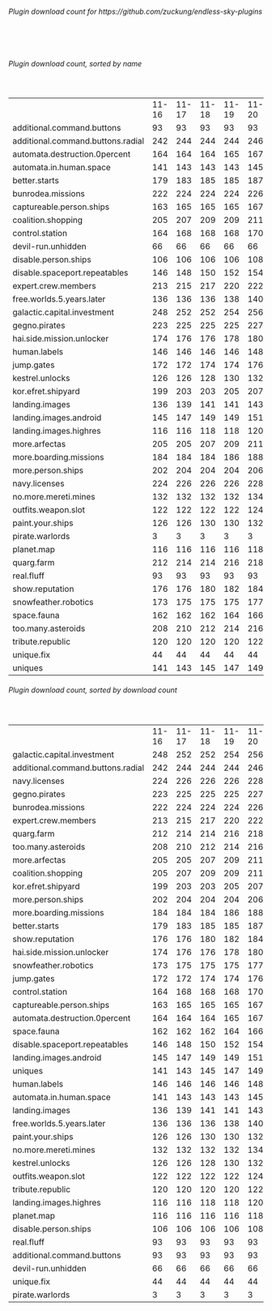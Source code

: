 <h6>Plugin download count for https://github.com/zuckung/endless-sky-plugins</h6><br>
<br>
<h6>Plugin download count, sorted by name</h6><sub><sup><br>
<table>
	<tr>
		<td></td>
		<td>11-16</td>
		<td>11-17</td>
		<td>11-18</td>
		<td>11-19</td>
		<td>11-20</td>
		<td>11-21</td>
		<td>11-22</td>
		<td>today +</td>
	</tr>
	<tr>
		<td>additional.command.buttons</td>
		<td>93</td>
		<td>93</td>
		<td>93</td>
		<td>93</td>
		<td>93</td>
		<td>93</td>
		<td>93</td>
		<td></td>
	</tr>
	<tr>
		<td>additional.command.buttons.radial</td>
		<td>242</td>
		<td>244</td>
		<td>244</td>
		<td>244</td>
		<td>246</td>
		<td>248</td>
		<td>249</td>
		<td>+ 1</td>
	</tr>
	<tr>
		<td>automata.destruction.0percent</td>
		<td>164</td>
		<td>164</td>
		<td>164</td>
		<td>165</td>
		<td>167</td>
		<td>167</td>
		<td>167</td>
		<td></td>
	</tr>
	<tr>
		<td>automata.in.human.space</td>
		<td>141</td>
		<td>143</td>
		<td>143</td>
		<td>143</td>
		<td>145</td>
		<td>145</td>
		<td>147</td>
		<td>+ 2</td>
	</tr>
	<tr>
		<td>better.starts</td>
		<td>179</td>
		<td>183</td>
		<td>185</td>
		<td>185</td>
		<td>187</td>
		<td>187</td>
		<td>187</td>
		<td></td>
	</tr>
	<tr>
		<td>bunrodea.missions</td>
		<td>222</td>
		<td>224</td>
		<td>224</td>
		<td>224</td>
		<td>226</td>
		<td>226</td>
		<td>227</td>
		<td>+ 1</td>
	</tr>
	<tr>
		<td>captureable.person.ships</td>
		<td>163</td>
		<td>165</td>
		<td>165</td>
		<td>165</td>
		<td>167</td>
		<td>167</td>
		<td>167</td>
		<td></td>
	</tr>
	<tr>
		<td>coalition.shopping</td>
		<td>205</td>
		<td>207</td>
		<td>209</td>
		<td>209</td>
		<td>211</td>
		<td>211</td>
		<td>211</td>
		<td></td>
	</tr>
	<tr>
		<td>control.station</td>
		<td>164</td>
		<td>168</td>
		<td>168</td>
		<td>168</td>
		<td>170</td>
		<td>170</td>
		<td>170</td>
		<td></td>
	</tr>
	<tr>
		<td>devil-run.unhidden</td>
		<td>66</td>
		<td>66</td>
		<td>66</td>
		<td>66</td>
		<td>66</td>
		<td>66</td>
		<td>66</td>
		<td></td>
	</tr>
	<tr>
		<td>disable.person.ships</td>
		<td>106</td>
		<td>106</td>
		<td>106</td>
		<td>106</td>
		<td>108</td>
		<td>108</td>
		<td>108</td>
		<td></td>
	</tr>
	<tr>
		<td>disable.spaceport.repeatables</td>
		<td>146</td>
		<td>148</td>
		<td>150</td>
		<td>152</td>
		<td>154</td>
		<td>156</td>
		<td>156</td>
		<td></td>
	</tr>
	<tr>
		<td>expert.crew.members</td>
		<td>213</td>
		<td>215</td>
		<td>217</td>
		<td>220</td>
		<td>222</td>
		<td>222</td>
		<td>223</td>
		<td>+ 1</td>
	</tr>
	<tr>
		<td>free.worlds.5.years.later</td>
		<td>136</td>
		<td>136</td>
		<td>136</td>
		<td>138</td>
		<td>140</td>
		<td>140</td>
		<td>140</td>
		<td></td>
	</tr>
	<tr>
		<td>galactic.capital.investment</td>
		<td>248</td>
		<td>252</td>
		<td>252</td>
		<td>254</td>
		<td>256</td>
		<td>256</td>
		<td>257</td>
		<td>+ 1</td>
	</tr>
	<tr>
		<td>gegno.pirates</td>
		<td>223</td>
		<td>225</td>
		<td>225</td>
		<td>225</td>
		<td>227</td>
		<td>227</td>
		<td>228</td>
		<td>+ 1</td>
	</tr>
	<tr>
		<td>hai.side.mission.unlocker</td>
		<td>174</td>
		<td>176</td>
		<td>176</td>
		<td>178</td>
		<td>180</td>
		<td>180</td>
		<td>181</td>
		<td>+ 1</td>
	</tr>
	<tr>
		<td>human.labels</td>
		<td>146</td>
		<td>146</td>
		<td>146</td>
		<td>146</td>
		<td>148</td>
		<td>148</td>
		<td>148</td>
		<td></td>
	</tr>
	<tr>
		<td>jump.gates</td>
		<td>172</td>
		<td>172</td>
		<td>174</td>
		<td>174</td>
		<td>176</td>
		<td>176</td>
		<td>177</td>
		<td>+ 1</td>
	</tr>
	<tr>
		<td>kestrel.unlocks</td>
		<td>126</td>
		<td>126</td>
		<td>128</td>
		<td>130</td>
		<td>132</td>
		<td>132</td>
		<td>133</td>
		<td>+ 1</td>
	</tr>
	<tr>
		<td>kor.efret.shipyard</td>
		<td>199</td>
		<td>203</td>
		<td>203</td>
		<td>205</td>
		<td>207</td>
		<td>207</td>
		<td>208</td>
		<td>+ 1</td>
	</tr>
	<tr>
		<td>landing.images</td>
		<td>136</td>
		<td>139</td>
		<td>141</td>
		<td>141</td>
		<td>143</td>
		<td>143</td>
		<td>143</td>
		<td></td>
	</tr>
	<tr>
		<td>landing.images.android</td>
		<td>145</td>
		<td>147</td>
		<td>149</td>
		<td>149</td>
		<td>151</td>
		<td>151</td>
		<td>151</td>
		<td></td>
	</tr>
	<tr>
		<td>landing.images.highres</td>
		<td>116</td>
		<td>116</td>
		<td>118</td>
		<td>118</td>
		<td>120</td>
		<td>120</td>
		<td>120</td>
		<td></td>
	</tr>
	<tr>
		<td>more.arfectas</td>
		<td>205</td>
		<td>205</td>
		<td>207</td>
		<td>209</td>
		<td>211</td>
		<td>211</td>
		<td>211</td>
		<td></td>
	</tr>
	<tr>
		<td>more.boarding.missions</td>
		<td>184</td>
		<td>184</td>
		<td>184</td>
		<td>186</td>
		<td>188</td>
		<td>188</td>
		<td>189</td>
		<td>+ 1</td>
	</tr>
	<tr>
		<td>more.person.ships</td>
		<td>202</td>
		<td>204</td>
		<td>204</td>
		<td>204</td>
		<td>206</td>
		<td>206</td>
		<td>207</td>
		<td>+ 1</td>
	</tr>
	<tr>
		<td>navy.licenses</td>
		<td>224</td>
		<td>226</td>
		<td>226</td>
		<td>226</td>
		<td>228</td>
		<td>228</td>
		<td>229</td>
		<td>+ 1</td>
	</tr>
	<tr>
		<td>no.more.mereti.mines</td>
		<td>132</td>
		<td>132</td>
		<td>132</td>
		<td>132</td>
		<td>134</td>
		<td>134</td>
		<td>134</td>
		<td></td>
	</tr>
	<tr>
		<td>outfits.weapon.slot</td>
		<td>122</td>
		<td>122</td>
		<td>122</td>
		<td>122</td>
		<td>124</td>
		<td>124</td>
		<td>125</td>
		<td>+ 1</td>
	</tr>
	<tr>
		<td>paint.your.ships</td>
		<td>126</td>
		<td>126</td>
		<td>130</td>
		<td>130</td>
		<td>132</td>
		<td>132</td>
		<td>134</td>
		<td>+ 2</td>
	</tr>
	<tr>
		<td>pirate.warlords</td>
		<td>3</td>
		<td>3</td>
		<td>3</td>
		<td>3</td>
		<td>3</td>
		<td>3</td>
		<td>3</td>
		<td></td>
	</tr>
	<tr>
		<td>planet.map</td>
		<td>116</td>
		<td>116</td>
		<td>116</td>
		<td>116</td>
		<td>118</td>
		<td>118</td>
		<td>118</td>
		<td></td>
	</tr>
	<tr>
		<td>quarg.farm</td>
		<td>212</td>
		<td>214</td>
		<td>214</td>
		<td>216</td>
		<td>218</td>
		<td>218</td>
		<td>218</td>
		<td></td>
	</tr>
	<tr>
		<td>real.fluff</td>
		<td>93</td>
		<td>93</td>
		<td>93</td>
		<td>93</td>
		<td>93</td>
		<td>93</td>
		<td>93</td>
		<td></td>
	</tr>
	<tr>
		<td>show.reputation</td>
		<td>176</td>
		<td>176</td>
		<td>180</td>
		<td>182</td>
		<td>184</td>
		<td>184</td>
		<td>185</td>
		<td>+ 1</td>
	</tr>
	<tr>
		<td>snowfeather.robotics</td>
		<td>173</td>
		<td>175</td>
		<td>175</td>
		<td>175</td>
		<td>177</td>
		<td>177</td>
		<td>178</td>
		<td>+ 1</td>
	</tr>
	<tr>
		<td>space.fauna</td>
		<td>162</td>
		<td>162</td>
		<td>162</td>
		<td>164</td>
		<td>166</td>
		<td>166</td>
		<td>166</td>
		<td></td>
	</tr>
	<tr>
		<td>too.many.asteroids</td>
		<td>208</td>
		<td>210</td>
		<td>212</td>
		<td>214</td>
		<td>216</td>
		<td>216</td>
		<td>216</td>
		<td></td>
	</tr>
	<tr>
		<td>tribute.republic</td>
		<td>120</td>
		<td>120</td>
		<td>120</td>
		<td>120</td>
		<td>122</td>
		<td>122</td>
		<td>122</td>
		<td></td>
	</tr>
	<tr>
		<td>unique.fix</td>
		<td>44</td>
		<td>44</td>
		<td>44</td>
		<td>44</td>
		<td>44</td>
		<td>44</td>
		<td>44</td>
		<td></td>
	</tr>
	<tr>
		<td>uniques</td>
		<td>141</td>
		<td>143</td>
		<td>145</td>
		<td>147</td>
		<td>149</td>
		<td>149</td>
		<td>150</td>
		<td>+ 1</td>
	</tr>
</table>
</sub></sup>
<h6>Plugin download count, sorted by download count</h6><sub><sup><br>
<table>
	<tr>
		<td></td>
		<td>11-16</td>
		<td>11-17</td>
		<td>11-18</td>
		<td>11-19</td>
		<td>11-20</td>
		<td>11-21</td>
		<td>11-22</td>
		<td>today +</td>
	</tr>
	<tr>
		<td>galactic.capital.investment</td>
		<td>248</td>
		<td>252</td>
		<td>252</td>
		<td>254</td>
		<td>256</td>
		<td>256</td>
		<td>257</td>
		<td>+ 1</td>
	</tr>
	<tr>
		<td>additional.command.buttons.radial</td>
		<td>242</td>
		<td>244</td>
		<td>244</td>
		<td>244</td>
		<td>246</td>
		<td>248</td>
		<td>249</td>
		<td>+ 1</td>
	</tr>
	<tr>
		<td>navy.licenses</td>
		<td>224</td>
		<td>226</td>
		<td>226</td>
		<td>226</td>
		<td>228</td>
		<td>228</td>
		<td>229</td>
		<td>+ 1</td>
	</tr>
	<tr>
		<td>gegno.pirates</td>
		<td>223</td>
		<td>225</td>
		<td>225</td>
		<td>225</td>
		<td>227</td>
		<td>227</td>
		<td>228</td>
		<td>+ 1</td>
	</tr>
	<tr>
		<td>bunrodea.missions</td>
		<td>222</td>
		<td>224</td>
		<td>224</td>
		<td>224</td>
		<td>226</td>
		<td>226</td>
		<td>227</td>
		<td>+ 1</td>
	</tr>
	<tr>
		<td>expert.crew.members</td>
		<td>213</td>
		<td>215</td>
		<td>217</td>
		<td>220</td>
		<td>222</td>
		<td>222</td>
		<td>223</td>
		<td>+ 1</td>
	</tr>
	<tr>
		<td>quarg.farm</td>
		<td>212</td>
		<td>214</td>
		<td>214</td>
		<td>216</td>
		<td>218</td>
		<td>218</td>
		<td>218</td>
		<td></td>
	</tr>
	<tr>
		<td>too.many.asteroids</td>
		<td>208</td>
		<td>210</td>
		<td>212</td>
		<td>214</td>
		<td>216</td>
		<td>216</td>
		<td>216</td>
		<td></td>
	</tr>
	<tr>
		<td>more.arfectas</td>
		<td>205</td>
		<td>205</td>
		<td>207</td>
		<td>209</td>
		<td>211</td>
		<td>211</td>
		<td>211</td>
		<td></td>
	</tr>
	<tr>
		<td>coalition.shopping</td>
		<td>205</td>
		<td>207</td>
		<td>209</td>
		<td>209</td>
		<td>211</td>
		<td>211</td>
		<td>211</td>
		<td></td>
	</tr>
	<tr>
		<td>kor.efret.shipyard</td>
		<td>199</td>
		<td>203</td>
		<td>203</td>
		<td>205</td>
		<td>207</td>
		<td>207</td>
		<td>208</td>
		<td>+ 1</td>
	</tr>
	<tr>
		<td>more.person.ships</td>
		<td>202</td>
		<td>204</td>
		<td>204</td>
		<td>204</td>
		<td>206</td>
		<td>206</td>
		<td>207</td>
		<td>+ 1</td>
	</tr>
	<tr>
		<td>more.boarding.missions</td>
		<td>184</td>
		<td>184</td>
		<td>184</td>
		<td>186</td>
		<td>188</td>
		<td>188</td>
		<td>189</td>
		<td>+ 1</td>
	</tr>
	<tr>
		<td>better.starts</td>
		<td>179</td>
		<td>183</td>
		<td>185</td>
		<td>185</td>
		<td>187</td>
		<td>187</td>
		<td>187</td>
		<td></td>
	</tr>
	<tr>
		<td>show.reputation</td>
		<td>176</td>
		<td>176</td>
		<td>180</td>
		<td>182</td>
		<td>184</td>
		<td>184</td>
		<td>185</td>
		<td>+ 1</td>
	</tr>
	<tr>
		<td>hai.side.mission.unlocker</td>
		<td>174</td>
		<td>176</td>
		<td>176</td>
		<td>178</td>
		<td>180</td>
		<td>180</td>
		<td>181</td>
		<td>+ 1</td>
	</tr>
	<tr>
		<td>snowfeather.robotics</td>
		<td>173</td>
		<td>175</td>
		<td>175</td>
		<td>175</td>
		<td>177</td>
		<td>177</td>
		<td>178</td>
		<td>+ 1</td>
	</tr>
	<tr>
		<td>jump.gates</td>
		<td>172</td>
		<td>172</td>
		<td>174</td>
		<td>174</td>
		<td>176</td>
		<td>176</td>
		<td>177</td>
		<td>+ 1</td>
	</tr>
	<tr>
		<td>control.station</td>
		<td>164</td>
		<td>168</td>
		<td>168</td>
		<td>168</td>
		<td>170</td>
		<td>170</td>
		<td>170</td>
		<td></td>
	</tr>
	<tr>
		<td>captureable.person.ships</td>
		<td>163</td>
		<td>165</td>
		<td>165</td>
		<td>165</td>
		<td>167</td>
		<td>167</td>
		<td>167</td>
		<td></td>
	</tr>
	<tr>
		<td>automata.destruction.0percent</td>
		<td>164</td>
		<td>164</td>
		<td>164</td>
		<td>165</td>
		<td>167</td>
		<td>167</td>
		<td>167</td>
		<td></td>
	</tr>
	<tr>
		<td>space.fauna</td>
		<td>162</td>
		<td>162</td>
		<td>162</td>
		<td>164</td>
		<td>166</td>
		<td>166</td>
		<td>166</td>
		<td></td>
	</tr>
	<tr>
		<td>disable.spaceport.repeatables</td>
		<td>146</td>
		<td>148</td>
		<td>150</td>
		<td>152</td>
		<td>154</td>
		<td>156</td>
		<td>156</td>
		<td></td>
	</tr>
	<tr>
		<td>landing.images.android</td>
		<td>145</td>
		<td>147</td>
		<td>149</td>
		<td>149</td>
		<td>151</td>
		<td>151</td>
		<td>151</td>
		<td></td>
	</tr>
	<tr>
		<td>uniques</td>
		<td>141</td>
		<td>143</td>
		<td>145</td>
		<td>147</td>
		<td>149</td>
		<td>149</td>
		<td>150</td>
		<td>+ 1</td>
	</tr>
	<tr>
		<td>human.labels</td>
		<td>146</td>
		<td>146</td>
		<td>146</td>
		<td>146</td>
		<td>148</td>
		<td>148</td>
		<td>148</td>
		<td></td>
	</tr>
	<tr>
		<td>automata.in.human.space</td>
		<td>141</td>
		<td>143</td>
		<td>143</td>
		<td>143</td>
		<td>145</td>
		<td>145</td>
		<td>147</td>
		<td>+ 2</td>
	</tr>
	<tr>
		<td>landing.images</td>
		<td>136</td>
		<td>139</td>
		<td>141</td>
		<td>141</td>
		<td>143</td>
		<td>143</td>
		<td>143</td>
		<td></td>
	</tr>
	<tr>
		<td>free.worlds.5.years.later</td>
		<td>136</td>
		<td>136</td>
		<td>136</td>
		<td>138</td>
		<td>140</td>
		<td>140</td>
		<td>140</td>
		<td></td>
	</tr>
	<tr>
		<td>paint.your.ships</td>
		<td>126</td>
		<td>126</td>
		<td>130</td>
		<td>130</td>
		<td>132</td>
		<td>132</td>
		<td>134</td>
		<td>+ 2</td>
	</tr>
	<tr>
		<td>no.more.mereti.mines</td>
		<td>132</td>
		<td>132</td>
		<td>132</td>
		<td>132</td>
		<td>134</td>
		<td>134</td>
		<td>134</td>
		<td></td>
	</tr>
	<tr>
		<td>kestrel.unlocks</td>
		<td>126</td>
		<td>126</td>
		<td>128</td>
		<td>130</td>
		<td>132</td>
		<td>132</td>
		<td>133</td>
		<td>+ 1</td>
	</tr>
	<tr>
		<td>outfits.weapon.slot</td>
		<td>122</td>
		<td>122</td>
		<td>122</td>
		<td>122</td>
		<td>124</td>
		<td>124</td>
		<td>125</td>
		<td>+ 1</td>
	</tr>
	<tr>
		<td>tribute.republic</td>
		<td>120</td>
		<td>120</td>
		<td>120</td>
		<td>120</td>
		<td>122</td>
		<td>122</td>
		<td>122</td>
		<td></td>
	</tr>
	<tr>
		<td>landing.images.highres</td>
		<td>116</td>
		<td>116</td>
		<td>118</td>
		<td>118</td>
		<td>120</td>
		<td>120</td>
		<td>120</td>
		<td></td>
	</tr>
	<tr>
		<td>planet.map</td>
		<td>116</td>
		<td>116</td>
		<td>116</td>
		<td>116</td>
		<td>118</td>
		<td>118</td>
		<td>118</td>
		<td></td>
	</tr>
	<tr>
		<td>disable.person.ships</td>
		<td>106</td>
		<td>106</td>
		<td>106</td>
		<td>106</td>
		<td>108</td>
		<td>108</td>
		<td>108</td>
		<td></td>
	</tr>
	<tr>
		<td>real.fluff</td>
		<td>93</td>
		<td>93</td>
		<td>93</td>
		<td>93</td>
		<td>93</td>
		<td>93</td>
		<td>93</td>
		<td></td>
	</tr>
	<tr>
		<td>additional.command.buttons</td>
		<td>93</td>
		<td>93</td>
		<td>93</td>
		<td>93</td>
		<td>93</td>
		<td>93</td>
		<td>93</td>
		<td></td>
	</tr>
	<tr>
		<td>devil-run.unhidden</td>
		<td>66</td>
		<td>66</td>
		<td>66</td>
		<td>66</td>
		<td>66</td>
		<td>66</td>
		<td>66</td>
		<td></td>
	</tr>
	<tr>
		<td>unique.fix</td>
		<td>44</td>
		<td>44</td>
		<td>44</td>
		<td>44</td>
		<td>44</td>
		<td>44</td>
		<td>44</td>
		<td></td>
	</tr>
	<tr>
		<td>pirate.warlords</td>
		<td>3</td>
		<td>3</td>
		<td>3</td>
		<td>3</td>
		<td>3</td>
		<td>3</td>
		<td>3</td>
		<td></td>
	</tr>
</table>
</sub></sup>
